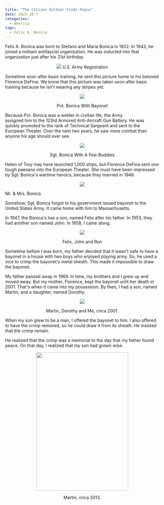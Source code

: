 ```yaml
---
title: "The Citizen Soldier Finds Peace"
date: 2025-10-7
categories:
  - America
tags:
  - Felix A. Bonica
---
```


Felix A. Bonica was born to Stefano and Maria Bonica in 1922. In 1943, he joined a militant antifascist organization. He was inducted into that organization
just after his 21st birthday.

<p align="center">

  <img src="{{ site.baseurl }}/assets/images/ww2/jpeg/enlistment.jpg">
  U.S. Army Registration

</p>

Sometime soon after basic training, he sent this picture home to 
his beloved Florence DeFina. We know that this picture was taken
soon after basic training because he isn't wearing any stripes yet.

<p align="center">
  <img src="{{ site.baseurl }}/assets/images/ww2/jpeg/bayonet.jpg">
</p>

<p align="center">
  Pvt. Bonica With Bayonet
</p>

  Because Pvt. Bonica was a welder in civilian life, the Army  
  assigned him to the 123rd Armored Anti-Aircraft Gun Battery. He was 
  quickly promoted to the rank of Technical Sargeant and sent to the European
  Theater.  Over the next two years, he saw more combat
  than anyone his age should ever see.

  <p align="center">
  <img src="{{ site.baseurl }}/assets/images/ww2/jpeg/bigguns.jpg">
</p>

<p align="center">
  Sgt. Bonica With A Few Buddies
</p>

  Helen of Troy may have launched 1,000 ships, but Florence DeFina sent one 
  tough paesano into the European Theater. She must have been impressed by
  Sgt. Bonica's wartime heroics, because they married in 1946.


<p align="center">
  <img src="{{ site.baseurl }}/assets/images/ww2/jpeg/Wedding.jpg">
</p>

<p align="center">

  Mr. & Mrs. Bonica
</p>

Somehow, Sgt. Bonica forgot to his government issued bayonet to the 
United States Army.  It came home with him to Massachusetts.

In 1947, the Bonica's has a son, named Felix after his father. In 1953, they had another son named John. In 1958, I came along.

<p align="center">
  <img src="{{ site.baseurl }}/assets/images/three_boys.jpg">
</p>

<p align="center">
Felix, John and Ron
</p>

Sometime before I was born, my father decided that it wasn't safe to have a bayonet in a house with two boys who enjoyed playing army. So, he used a vice to crimp the bayonet's metal sheath. This made it impossible to draw the bayonet.

My father passed away in 1969. In time, my brothers and I grew up and moved away. But my mother, Florence,  kept the bayonet until her death in 2001. That's when it came into my possession. By then, I had a son, named Martin, and a daughter, named Dorothy.

<p align="center">
  <img src="{{ site.baseurl }}/assets/images/me_martin_and_dorothy.jpg">
</p>

<p align="center">
Martin, Dorothy and Me, circa 2001.
</p>

When my son grew to be a man, I offered the bayonet to him. I also offered to have the crimp removed, so he could draw it from its sheath. He insisted that the crimp remain. 

He realized that the crimp was a memorial to the day that my father found peace.
On that day, I realized that my son had grown wise.

<p align="center">
  <img src="{{ site.baseurl }}/assets/images/martin.jpg" width="300" height="450">
</p>

<p align="center">
Martin, circa 2013.
</p>
